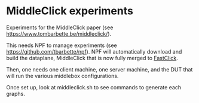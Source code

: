 # MiddleClick experiments

Experiments for the MiddleClick paper (see https://www.tombarbette.be/middleclick/).

This needs NPF to manage experiments (see https://github.com/tbarbette/npf). NPF will automatically download and build the dataplane, MiddleClick that is now fully merged to [FastClick](https://fastclick.dev]).

Then, one needs one client machine, one server machine, and the DUT that will run the various middlebox configurations.

Once set up, look at middleclick.sh to see commands to generate each graphs.
